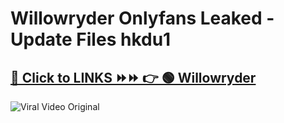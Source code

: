 
 # Willowryder Onlyfans Leaked - Update Files hkdu1

## <h2><a href="https://clipsfans.com/Willowryder&ref=git">🔗 Click to LINKS ⏩⏩ 👉 🟢 Willowryder </a></h2>

<a href="https://clipsfans.com/Willowryder&ref=git" rel="nofollow" data-target="animated-image.originalLink"><img src="https://i.ibb.co.com/xMMVF88/686577567.gif" alt="Viral Video Original" style="max-width: 100%; display: inline-block;" data-target="animated-image.originalImage"></a>


